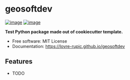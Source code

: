 # geosoftdev


[![image](https://img.shields.io/pypi/v/geosoftdev.svg)](https://pypi.python.org/pypi/geosoftdev)
[![image](https://img.shields.io/conda/vn/conda-forge/geosoftdev.svg)](https://anaconda.org/conda-forge/geosoftdev)


**Test Python package made out of cookiecutter template.**


-   Free software: MIT License
-   Documentation: https://lovre-rupic.github.io/geosoftdev


## Features

-   TODO
